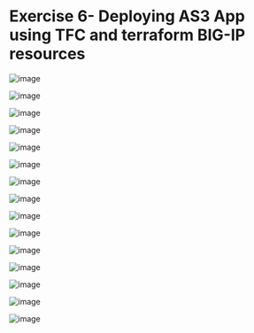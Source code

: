 Exercise 6- Deploying AS3 App using TFC and terraform BIG-IP resources
======================================================================


![image](https://github.com/f5businessdevelopment/bigipworkshop/assets/13858248/a4a2d69e-b965-4db7-bf75-a4765ea45d6e)

![image](https://github.com/f5businessdevelopment/bigipworkshop/assets/13858248/43ed8802-e43e-4a6a-bbce-726ff2145b6b)

![image](https://github.com/f5businessdevelopment/bigipworkshop/assets/13858248/77b0df9e-040b-4307-bccd-072497adc171)

![image](https://github.com/f5businessdevelopment/bigipworkshop/assets/13858248/218b3419-e4b1-41e5-8501-c0dff731b91c)

![image](https://github.com/f5businessdevelopment/bigipworkshop/assets/13858248/a9b16439-b4ae-4157-af3e-644bfce7f9bf)


![image](https://github.com/f5businessdevelopment/bigipworkshop/assets/13858248/2b1c8cf4-9516-4a9c-8837-33843f069fbc)

![image](https://github.com/f5businessdevelopment/bigipworkshop/assets/13858248/944b5ff6-cac0-499e-aa70-3ada8a90cbb8)

![image](https://github.com/f5businessdevelopment/bigipworkshop/assets/13858248/94a9048e-171c-4046-b813-2b467aeb6450)

![image](https://github.com/f5businessdevelopment/bigipworkshop/assets/13858248/b58c45cf-9627-4327-a926-3355136d445c)

![image](https://github.com/f5businessdevelopment/bigipworkshop/assets/13858248/8bebd6a2-d942-4459-9eaa-e92412861d87)

![image](https://github.com/f5businessdevelopment/bigipworkshop/assets/13858248/78eca5b4-ba1c-4f68-97e4-d943a04264ff)


![image](https://github.com/f5businessdevelopment/bigipworkshop/assets/13858248/38e06954-9e18-40c7-957e-08411100800e)

![image](https://github.com/f5businessdevelopment/bigipworkshop/assets/13858248/38b04cf1-c87d-48f4-9648-33930920d33c)


![image](https://github.com/f5businessdevelopment/bigipworkshop/assets/13858248/64d1ea2b-4d1f-4dbd-b153-848e8e26ed21)

![image](https://github.com/f5businessdevelopment/bigipworkshop/assets/13858248/5940e1e2-c361-48fe-8688-1f726da25217)

